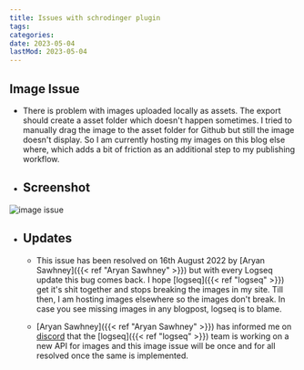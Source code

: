 ```yaml
---
title: Issues with schrodinger plugin
tags:
categories:
date: 2023-05-04
lastMod: 2023-05-04
---
```

## Image Issue

  + There is problem with images uploaded locally as assets. The export should create a asset folder which doesn't happen sometimes. I tried to manually drag the image to the asset folder for Github but still the image doesn't display. So I am currently hosting my images on this blog else where, which adds a bit of friction as an additional step to my publishing workflow.

  + ## Screenshot

![image issue](https://mataroa.blog/images/61175b67.png)

  + ## Updates

    + This issue has been resolved on 16th August 2022 by [Aryan Sawhney]({{< ref "Aryan Sawhney" >}}) but with every Logseq update this bug comes back. I hope [logseq]({{< ref "logseq" >}}) get it's shit together and stops breaking the images in my site. Till then, I am hosting images elsewhere so the images don't break. In case you see missing images in any blogpost, logseq is to blame.

    + [Aryan Sawhney]({{< ref "Aryan Sawhney" >}}) has informed me on [discord](https://discord.com/channels/725182569297215569/853262815727976458/1011568102535860264) that the [logseq]({{< ref "logseq" >}}) team is working on a new API for images and this image issue will be once and for all resolved once the same is implemented.
